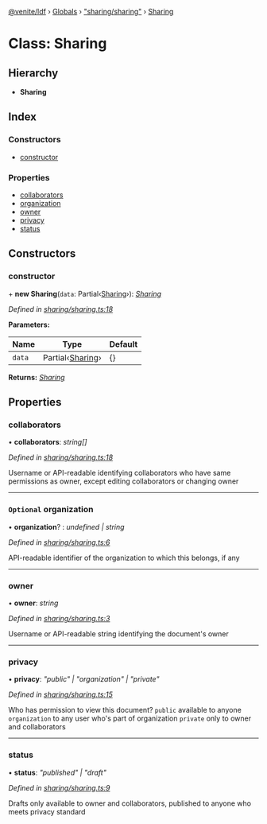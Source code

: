 [@venite/ldf](../README.md) › [Globals](../globals.md) › ["sharing/sharing"](../modules/_sharing_sharing_.md) › [Sharing](_sharing_sharing_.sharing.md)

# Class: Sharing

## Hierarchy

* **Sharing**

## Index

### Constructors

* [constructor](_sharing_sharing_.sharing.md#constructor)

### Properties

* [collaborators](_sharing_sharing_.sharing.md#collaborators)
* [organization](_sharing_sharing_.sharing.md#optional-organization)
* [owner](_sharing_sharing_.sharing.md#owner)
* [privacy](_sharing_sharing_.sharing.md#privacy)
* [status](_sharing_sharing_.sharing.md#status)

## Constructors

###  constructor

\+ **new Sharing**(`data`: Partial‹[Sharing](_sharing_sharing_.sharing.md)›): *[Sharing](_sharing_sharing_.sharing.md)*

*Defined in [sharing/sharing.ts:18](https://github.com/gbj/venite/blob/1d84b4a/ldf/src/sharing/sharing.ts#L18)*

**Parameters:**

Name | Type | Default |
------ | ------ | ------ |
`data` | Partial‹[Sharing](_sharing_sharing_.sharing.md)› | {} |

**Returns:** *[Sharing](_sharing_sharing_.sharing.md)*

## Properties

###  collaborators

• **collaborators**: *string[]*

*Defined in [sharing/sharing.ts:18](https://github.com/gbj/venite/blob/1d84b4a/ldf/src/sharing/sharing.ts#L18)*

Username or API-readable identifying collaborators who have same permissions as owner, except editing collaborators or changing owner

___

### `Optional` organization

• **organization**? : *undefined | string*

*Defined in [sharing/sharing.ts:6](https://github.com/gbj/venite/blob/1d84b4a/ldf/src/sharing/sharing.ts#L6)*

API-readable identifier of the organization to which this belongs, if any

___

###  owner

• **owner**: *string*

*Defined in [sharing/sharing.ts:3](https://github.com/gbj/venite/blob/1d84b4a/ldf/src/sharing/sharing.ts#L3)*

Username or API-readable string identifying the document's owner

___

###  privacy

• **privacy**: *"public" | "organization" | "private"*

*Defined in [sharing/sharing.ts:15](https://github.com/gbj/venite/blob/1d84b4a/ldf/src/sharing/sharing.ts#L15)*

Who has permission to view this document?
`public` available to anyone
`organization` to any user who's part of organization
`private` only to owner and collaborators

___

###  status

• **status**: *"published" | "draft"*

*Defined in [sharing/sharing.ts:9](https://github.com/gbj/venite/blob/1d84b4a/ldf/src/sharing/sharing.ts#L9)*

Drafts only available to owner and collaborators, published to anyone who meets privacy standard
